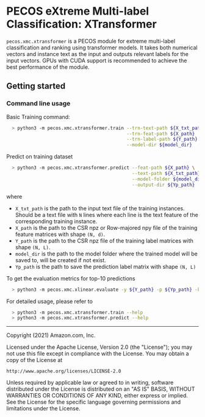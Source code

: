 # PECOS eXtreme Multi-label Classification: XTransformer

`pecos.xmc.xtransformer` is a PECOS module for extreme multi-label classification and ranking using transformer models.
It takes both numerical vectors and instance text as the input and outputs relevant labels for the input vectors.
GPUs with CUDA support is recommended to achieve the best performance of the module.

## Getting started

### Command line usage
Basic Training command:
```bash
  > python3 -m pecos.xmc.xtransformer.train --trn-text-path ${X_txt_path} \
                                            --trn-feat-path ${X_path}  \
                                            --trn-label-path ${Y_path} \
                                            --model-dir ${model_dir}
```
Predict on training dataset
```bash
  > python3 -m pecos.xmc.xtransformer.predict --feat-path ${X_path} \
                                              --text-path ${X_txt_path} \
                                              --model-folder ${model_dir} \
                                              --output-dir ${Yp_path}
```
where
* `X_txt_path` is the path to the input text file of the training instances. Should be a text file with `N` lines where each line is the text feature of the corresponding training instance.
* `X_path` is the path to the CSR npz or Row-majored npy file of the training feature matrices with shape `(N, d)`.
* `Y_path` is the path to the CSR npz file of the training label matrices with shape `(N, L)`.
* `model_dir` is the path to the model folder where the trained model will be saved to, will be created if not exist.
* `Yp_path` is the path to save the prediction label matrix with shape `(N, L)`



To get the evaluation metrics for top-10 predictions
```bash
  > python3 -m pecos.xmc.xlinear.evaluate -y ${Y_path} -p ${Yp_path} -k 10
```

For detailed usage, please refer to
```bash
  > python3 -m pecos.xmc.xtransformer.train --help
  > python3 -m pecos.xmc.xtransformer.predict --help
```

***

Copyright (2021) Amazon.com, Inc.

Licensed under the Apache License, Version 2.0 (the "License");
you may not use this file except in compliance with the License.
You may obtain a copy of the License at

    http://www.apache.org/licenses/LICENSE-2.0

Unless required by applicable law or agreed to in writing, software
distributed under the License is distributed on an "AS IS" BASIS,
WITHOUT WARRANTIES OR CONDITIONS OF ANY KIND, either express or implied.
See the License for the specific language governing permissions and
limitations under the License.

